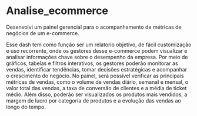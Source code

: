 # Analise_ecommerce
Desenvolvi um painel gerencial para o acompanhamento de métricas de negócios de um e-commerce.

Esse dash tem como função ser um relatorio objetivo, de fácil customização e uso recorrente, onde os gestores desse e-commerce podem visualizar e analisar informações chave sobre o desempenho da empresa. Por meio de gráficos, tabelas e filtros interativos, os gestores poderão monitorar as vendas, identificar tendências, tomar decisões estratégicas e acompanhar o crescimento do negócio.
No painel, será possível verificar as principais métricas de vendas, como o volume de vendas diário, semanal e mensal, o valor total das vendas, a taxa de conversão de clientes e a média de ticket médio. Além disso, poderão ser visualizados os produtos mais vendidos, a margem de lucro por categoria de produtos e a evolução das vendas ao longo do tempo.
